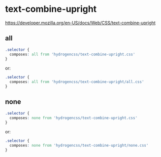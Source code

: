# text-combine-upright

https://developer.mozilla.org/en-US/docs/Web/CSS/text-combine-upright

## all
```css
.selector {
  composes: all from 'hydrogencss/text-combine-upright.css'
}
```

or:
```css
.selector {
  composes: all from 'hydrogencss/text-combine-upright/all.css'
}
```

## none
```css
.selector {
  composes: none from 'hydrogencss/text-combine-upright.css'
}
```

or:
```css
.selector {
  composes: none from 'hydrogencss/text-combine-upright/none.css'
}
```

